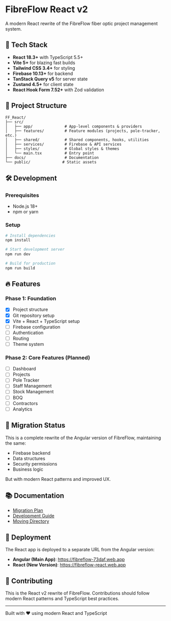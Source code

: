 # FibreFlow React v2

A modern React rewrite of the FibreFlow fiber optic project management system.

## 🚀 Tech Stack

- **React 18.3+** with TypeScript 5.5+
- **Vite 5+** for blazing fast builds
- **Tailwind CSS 3.4+** for styling
- **Firebase 10.13+** for backend
- **TanStack Query v5** for server state
- **Zustand 4.5+** for client state
- **React Hook Form 7.52+** with Zod validation

## 📁 Project Structure

```
FF_React/
├── src/
│   ├── app/              # App-level components & providers
│   ├── features/         # Feature modules (projects, pole-tracker, etc.)
│   ├── shared/           # Shared components, hooks, utilities
│   ├── services/         # Firebase & API services
│   ├── styles/           # Global styles & themes
│   └── main.tsx          # Entry point
├── docs/                 # Documentation
└── public/              # Static assets
```

## 🛠️ Development

### Prerequisites
- Node.js 18+
- npm or yarn

### Setup
```bash
# Install dependencies
npm install

# Start development server
npm run dev

# Build for production
npm run build
```

## 🔥 Features

### Phase 1: Foundation
- [x] Project structure
- [x] Git repository setup
- [x] Vite + React + TypeScript setup
- [ ] Firebase configuration
- [ ] Authentication
- [ ] Routing
- [ ] Theme system

### Phase 2: Core Features (Planned)
- [ ] Dashboard
- [ ] Projects
- [ ] Pole Tracker
- [ ] Staff Management
- [ ] Stock Management
- [ ] BOQ
- [ ] Contractors
- [ ] Analytics

## 🎯 Migration Status

This is a complete rewrite of the Angular version of FibreFlow, maintaining the same:
- Firebase backend
- Data structures
- Security permissions
- Business logic

But with modern React patterns and improved UX.

## 📚 Documentation

- [Migration Plan](MIGRATION_PLAN.md)
- [Development Guide](CLAUDE.md)
- [Moving Directory](MOVING_DIRECTORY_NOTES.md)

## 🚀 Deployment

The React app is deployed to a separate URL from the Angular version:
- **Angular (Main App)**: https://fibreflow-73daf.web.app
- **React (New Version)**: https://fibreflow-react.web.app

## 🤝 Contributing

This is the React v2 rewrite of FibreFlow. Contributions should follow modern React patterns and TypeScript best practices.

---

Built with ❤️ using modern React and TypeScript